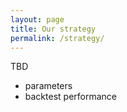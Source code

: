 ```yaml
---
layout: page
title: Our strategy
permalink: /strategy/
---
```


TBD
 - parameters
 - backtest performance
